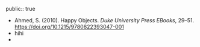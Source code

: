 public:: true

- Ahmed, S. (2010). Happy Objects. *Duke University Press EBooks*, 29–51. https://doi.org/10.1215/9780822393047-001
- hihi
-